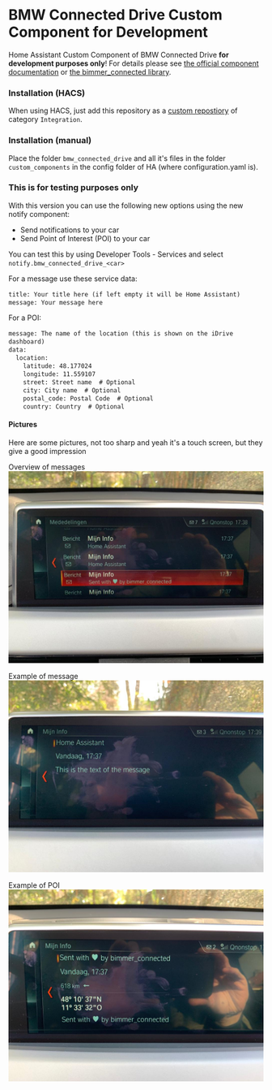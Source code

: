 # BMW Connected Drive Custom Component for Development
Home Assistant Custom Component of BMW Connected Drive **for development purposes only**!
For details please see [the official component documentation](https://www.home-assistant.io/integrations/bmw_connected_drive/) or [the bimmer_connected library](https://github.com/bimmerconnected/bimmer_connected).

### Installation (HACS)
When using HACS, just add this repository as a [custom repostiory](https://hacs.xyz/docs/navigation/settings#custom-repositories) of category `Integration`.

### Installation (manual)
Place the folder `bmw_connected_drive` and all it's files in the folder `custom_components` in the config folder of HA (where configuration.yaml is).


### This is for testing purposes only
With this version you can use the following new options using the new notify component:
* Send notifications to your car
* Send Point of Interest (POI) to your car

You can test this by using Developer Tools - Services and select `notify.bmw_connected_drive_<car>`

For a message use these service data:
```
title: Your title here (if left empty it will be Home Assistant)
message: Your message here
```

For a POI:
```
message: The name of the location (this is shown on the iDrive dashboard)
data:
  location:
    latitude: 48.177024
    longitude: 11.559107
    street: Street name  # Optional
    city: City name  # Optional
    postal_code: Postal Code  # Optional
    country: Country  # Optional
```

#### Pictures
Here are some pictures, not too sharp and yeah it's a touch screen, but they give a good impression

Overview of messages
![Example 1](/pictures/example_1.jpg)

Example of message
![Example 2](/pictures/example_2.jpg)

Example of POI
![Example 3](/pictures/example_3.jpg)
